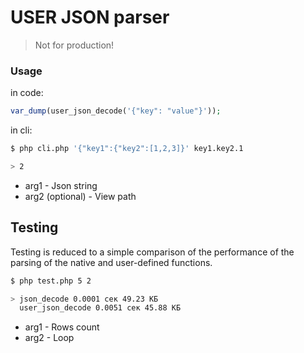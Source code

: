 # USER JSON parser

>Not for production!

### Usage

in code:

```php
var_dump(user_json_decode('{"key": "value"}'));
```

in cli:

```bash
$ php cli.php '{"key1":{"key2":[1,2,3]}' key1.key2.1

> 2
```

- arg1 - Json string
- arg2 (optional) - View path

## Testing

Testing is reduced to a simple comparison of the performance of the parsing of the native and user-defined functions.

```bash
$ php test.php 5 2

> json_decode 0.0001 сек 49.23 КБ
  user_json_decode 0.0051 сек 45.88 КБ
```

- arg1 - Rows count
- arg2 - Loop